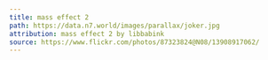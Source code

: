 ```yaml
---
title: mass effect 2
path: https://data.n7.world/images/parallax/joker.jpg
attribution: mass effect 2 by libbabink
source: https://www.flickr.com/photos/87323824@N08/13908917062/
---
```

